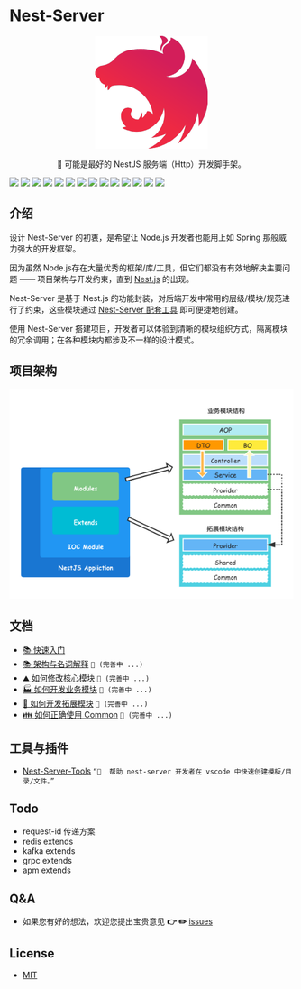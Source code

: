 # Nest-Server

<p align="center">
  <a href="http://nestjs.com/" target="blank"><img src="public/images/icon.png" alt="Nest Logo" /></a>
</p>
  
<p align="center">
  🚀 可能是最好的 NestJS 服务端（Http）开发脚手架。
</p>

[![](https://img.shields.io/badge/npm-typescript-9cf?style=flat-square)](https://www.npmjs.org/package/typescript)
[![](https://img.shields.io/badge/npm-ts--node-9cf?style=flat-square)](https://www.npmjs.org/package/ts-node)
[![](https://img.shields.io/badge/npm-@nestjs/core-blue?style=flat-square)](https://www.npmjs.org/package/@nestjs/core)
[![](https://img.shields.io/badge/npm-@nestjs/common-blue?style=flat-square)](https://www.npmjs.org/package/@nestjs/common)
[![](https://img.shields.io/badge/npm-@nestjs/swagger-blue?style=flat-square)](https://www.npmjs.org/package/@nestjs/swagger)
[![](https://img.shields.io/badge/npm-class--transformer-orange?style=flat-square)](https://www.npmjs.org/package/class-transformer)
[![](https://img.shields.io/badge/npm-class--validator-orange?style=flat-square)](https://www.npmjs.org/package/class-validator)
[![](https://img.shields.io/badge/npm-reflect--metadata-orange?style=flat-square)](https://www.npmjs.org/package/reflect-metadata)
[![](https://img.shields.io/badge/npm-rxjs-orange?style=flat-square)](https://www.npmjs.org/package/rxjs)
[![](https://img.shields.io/badge/npm-sequelize--typescript-green?style=flat-square)](https://www.npmjs.org/package/sequelize-typescript)
[![](https://img.shields.io/badge/npm-lodash-green?style=flat-square)](https://www.npmjs.org/package/lodash)
[![](https://img.shields.io/badge/npm-winston-green?style=flat-square)](https://www.npmjs.org/package/winston)
[![](https://img.shields.io/badge/npm-eslint-ff69b4?style=flat-square)](https://www.npmjs.org/package/eslint)
[![](https://img.shields.io/badge/npm-module--alias-ff69b4?style=flat-square)](https://www.npmjs.org/package/module-alias)

## 介绍

设计 Nest-Server 的初衷，是希望让 Node.js 开发者也能用上如 Spring 那般威力强大的开发框架。

因为虽然 Node.js存在大量优秀的框架/库/工具，但它们都没有有效地解决主要问题 —— 项目架构与开发约束，直到 [Nest.js](https://github.com/nestjs/nest) 的出现。

Nest-Server 是基于 Nest.js 的功能封装，对后端开发中常用的层级/模块/规范进行了约束，这些模块通过 [Nest-Server 配套工具](#工具与插件) 即可便捷地创建。

使用 Nest-Server 搭建项目，开发者可以体验到清晰的模块组织方式，隔离模块的冗余调用；在各种模块内都涉及不一样的设计模式。

## 项目架构

![Architecture](public/images/server.png)

## 文档

- [📚 快速入门](public/doc/quick-start.md)
- [📚 架构与名词解释](public/doc/architecture.md) `👷 (完善中 ...)`
- [⛰ 如何修改核心模块](public/doc/how-to-use-core.md) `👷 (完善中 ...)`
- [🏭 如何开发业务模块](public/doc/how-to-use-modules.md) `👷 (完善中 ...)`
- [🔩 如何开发拓展模块](public/doc/how-to-use-extends.md) `👷 (完善中 ...)`
- [👪 如何正确使用 Common](public/doc/how-to-use-common.md) `👷 (完善中 ...)`

## 工具与插件

- [Nest-Server-Tools](https://github.com/sophons-space/nest-server-tools)  `“🦁  帮助 nest-server 开发者在 vscode 中快速创建模板/目录/文件。”`

## Todo

- request-id 传递方案
- redis extends
- kafka extends
- grpc extends
- apm extends

## Q&A

- 如果您有好的想法，欢迎您提出宝贵意见 **👉  ✏️** [issues](https://github.com/sophons-space/nest-server/issues)

## License

- [MIT](./LICENSE)
